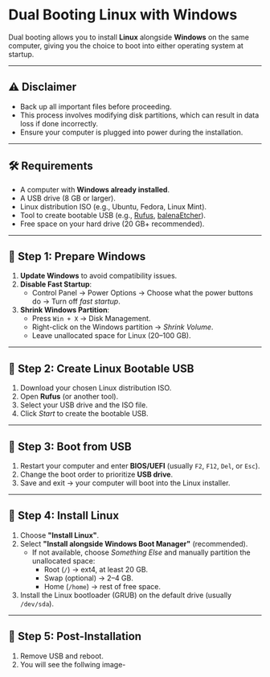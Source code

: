 # Dual Booting Linux with Windows

Dual booting allows you to install **Linux** alongside **Windows** on the same computer, giving you the choice to boot into either operating system at startup.

---

## ⚠️ Disclaimer
- Back up all important files before proceeding.
- This process involves modifying disk partitions, which can result in data loss if done incorrectly.
- Ensure your computer is plugged into power during the installation.

---

## 🛠 Requirements
- A computer with **Windows already installed**.
- A USB drive (8 GB or larger).
- Linux distribution ISO (e.g., Ubuntu, Fedora, Linux Mint).
- Tool to create bootable USB (e.g., [Rufus](https://rufus.ie), [balenaEtcher](https://etcher.io)).
- Free space on your hard drive (20 GB+ recommended).

---

## 🔹 Step 1: Prepare Windows
1. **Update Windows** to avoid compatibility issues.
2. **Disable Fast Startup**:
   - Control Panel → Power Options → Choose what the power buttons do → Turn off *fast startup*.
3. **Shrink Windows Partition**:
   - Press `Win + X` → Disk Management.
   - Right-click on the Windows partition → *Shrink Volume*.
   - Leave unallocated space for Linux (20–100 GB).

---

## 🔹 Step 2: Create Linux Bootable USB
1. Download your chosen Linux distribution ISO.
2. Open **Rufus** (or another tool).
3. Select your USB drive and the ISO file.
4. Click *Start* to create the bootable USB.

---

## 🔹 Step 3: Boot from USB
1. Restart your computer and enter **BIOS/UEFI** (usually `F2`, `F12`, `Del`, or `Esc`).
2. Change the boot order to prioritize **USB drive**.
3. Save and exit → your computer will boot into the Linux installer.

---

## 🔹 Step 4: Install Linux
1. Choose **"Install Linux"**.
2. Select **"Install alongside Windows Boot Manager"** (recommended).
   - If not available, choose *Something Else* and manually partition the unallocated space:
     - Root (`/`) → ext4, at least 20 GB.
     - Swap (optional) → 2–4 GB.
     - Home (`/home`) → rest of free space.
3. Install the Linux bootloader (GRUB) on the default drive (usually `/dev/sda`).

---

## 🔹 Step 5: Post-Installation
1. Remove USB and reboot.
2. You will see the follwing image-

